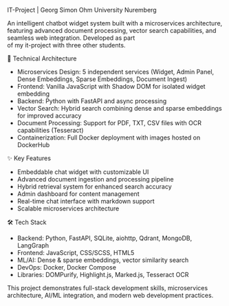 IT-Project | Georg Simon Ohm University Nuremberg

  An intelligent chatbot widget system built with a microservices architecture, featuring advanced document processing, vector search capabilities, and seamless web integration. Developed as part     
  of my it-project with three other students.

  🔧 Technical Architecture

  - Microservices Design: 5 independent services (Widget, Admin Panel, Dense Embeddings, Sparse Embeddings, Document Ingest)
  - Frontend: Vanilla JavaScript with Shadow DOM for isolated widget embedding
  - Backend: Python with FastAPI and async processing
  - Vector Search: Hybrid search combining dense and sparse embeddings for improved accuracy
  - Document Processing: Support for PDF, TXT, CSV files with OCR capabilities (Tesseract)
  - Containerization: Full Docker deployment with images hosted on DockerHub

  ✨ Key Features

  - Embeddable chat widget with customizable UI
  - Advanced document ingestion and processing pipeline
  - Hybrid retrieval system for enhanced search accuracy
  - Admin dashboard for content management
  - Real-time chat interface with markdown support
  - Scalable microservices architecture

  🛠 Tech Stack

  - Backend: Python, FastAPI, SQLite, aiohttp, Qdrant, MongoDB, LangGraph
  - Frontend: JavaScript, CSS/SCSS, HTML5
  - ML/AI: Dense & sparse embeddings, vector similarity search
  - DevOps: Docker, Docker Compose
  - Libraries: DOMPurify, Highlight.js, Marked.js, Tesseract OCR

  This project demonstrates full-stack development skills, microservices architecture, AI/ML integration, and modern web development practices.
